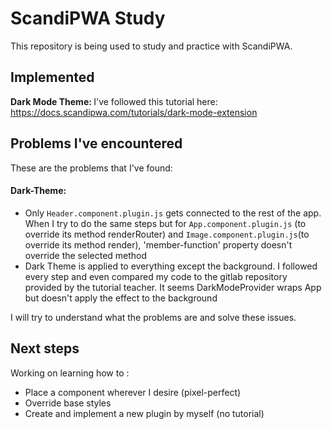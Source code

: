 # ScandiPWA Study

This repository is being used to study and practice with ScandiPWA.


## Implemented

<b>Dark Mode Theme: </b> I've followed this tutorial here: https://docs.scandipwa.com/tutorials/dark-mode-extension


## Problems I've encountered

These are the problems that I've found: 

#### Dark-Theme:

<ul>
  <li>Only <code>Header.component.plugin.js</code> gets connected to the rest of the app. When I try to do the same steps but for <code>App.component.plugin.js</code> (to override its method renderRouter) and <code>Image.component.plugin.js</code>(to override its method render), 'member-function' property doesn't override the selected method</li>
    <li>Dark Theme is applied to everything except the background. I followed every step and even compared my code to the gitlab repository provided by the tutorial teacher. It seems DarkModeProvider wraps App but doesn't apply the effect to the background</li>
</ul>

I will try to understand what the problems are and solve these issues.

## Next steps
Working on learning how to :

<ul>
  <li>Place a component wherever I desire (pixel-perfect)</li>
  <li>Override base styles</li>
  <li>Create and implement a new plugin by myself (no tutorial)</li>
</ul>



